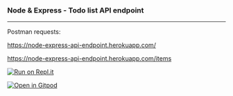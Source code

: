 ### Node & Express - Todo list API endpoint
---
Postman requests:

https://node-express-api-endpoint.herokuapp.com/

https://node-express-api-endpoint.herokuapp.com/items

[![Run on Repl.it](https://repl.it/badge/github/mheerspink75/express-api-endpoint)](https://repl.it/github/mheerspink75/express-api-endpoint)

[![Open in Gitpod](https://gitpod.io/button/open-in-gitpod.svg)](https://gitpod.io#snapshot/5773f466-d76e-4487-9aa1-b702d7b12439)


